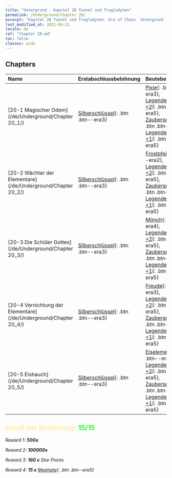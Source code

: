 ```yaml
---
title: "Untergrund - Kapitel 20 Tunnel und Troglodyten"
permalink: /Underground/Chapter 20/
excerpt: "Kapitel 20 Tunnel und Troglodyten. Era of Chaos  Untergrund - Kapitel 20. Tunnel und Troglodyten"
last_modified_at: 2021-04-21
locale: de
ref: "Chapter 20.md"
toc: false
classes: wide
---
```


## Chapters

  | Name |  Erstabschlussbelohnung | Beutebelohnung |
  |:------------|:------------|:------------| 
  | [20-1 Magischer Odem](/de/Underground/Chapter 20_1/) | [Silberschlüssel](/de/Items/con_693/){: .btn .btn--era3} | [Pixie](/de/Items/unt_262/){: .btn .btn--era3}, [Legendenzertifikat +2](/de/Items/mat_81/){: .btn .btn--era5}, [Zauberspruchrollen](/de/Items/con_694/){: .btn .btn--era3}, [Legendenzertifikat +1](/de/Items/mat_74/){: .btn .btn--era5} |
  | [20-2 Wächter der Elementare](/de/Underground/Chapter 20_2/) | [Silberschlüssel](/de/Items/con_693/){: .btn .btn--era3} | [Frostpfeil](/de/Items/her_431/){: .btn .btn--era2}, [Legendenzertifikat +2](/de/Items/mat_81/){: .btn .btn--era5}, [Zauberspruchrollen](/de/Items/con_694/){: .btn .btn--era3}, [Legendenzertifikat +1](/de/Items/mat_74/){: .btn .btn--era5} |
  | [20-3 Die Schüler Gottes](/de/Underground/Chapter 20_3/) | [Silberschlüssel](/de/Items/con_693/){: .btn .btn--era3} | [Mönch](/de/Items/unt_194/){: .btn .btn--era4}, [Legendenzertifikat +2](/de/Items/mat_81/){: .btn .btn--era5}, [Zauberspruchrollen](/de/Items/con_694/){: .btn .btn--era3}, [Legendenzertifikat +1](/de/Items/mat_74/){: .btn .btn--era5} |
  | [20-4 Vernichtung der Elementare](/de/Underground/Chapter 20_4/) | [Silberschlüssel](/de/Items/con_693/){: .btn .btn--era3} | [Freude](/de/Items/her_424/){: .btn .btn--era3}, [Legendenzertifikat +2](/de/Items/mat_81/){: .btn .btn--era5}, [Zauberspruchrollen](/de/Items/con_694/){: .btn .btn--era3}, [Legendenzertifikat +1](/de/Items/mat_74/){: .btn .btn--era5} |
  | [20-5 Eishauch](/de/Underground/Chapter 20_5/) | [Silberschlüssel](/de/Items/con_693/){: .btn .btn--era3} | [Eiselementar](/de/Items/unt_264/){: .btn .btn--era4}, [Legendenzertifikat +2](/de/Items/mat_81/){: .btn .btn--era5}, [Zauberspruchrollen](/de/Items/con_694/){: .btn .btn--era3}, [Legendenzertifikat +1](/de/Items/mat_74/){: .btn .btn--era5} |


## <span style="color: #ffeea0">Erhalt der Belohnung: </span><span style="color: #27f73a">15/15</span>

 Reward 1:  **500x** <i class="fas fa-gem"/>

 Reward 2:  **100000x** <i class="fas fa-coins"/>

 Reward 3: **160 x** Star Points

 Reward 4: **15 x** [Mephala](/de/Items/her_367/){: .btn .btn--era5}

